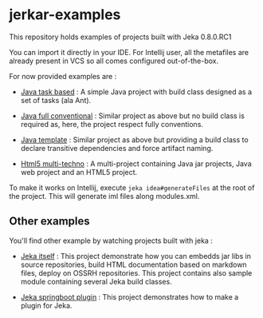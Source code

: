 # jerkar-examples

This repository holds examples of projects built with Jeka 0.8.0.RC1

You can import it directly in your IDE. For Intellij user, all the metafiles are already present in VCS so all comes 
configured out-of-the-box.

For now provided examples are :

* [Java task based](./java-task-based) : A simple Java project with build class designed as a set of tasks (ala Ant).

* [Java full conventional](./org.jeka.examples-java-full-conventional) : Similar project as above but no build class is required as, here, the project respect fully conventions. 

* [Java template](./java-template) : Similar project as above but providing a build class to declare transitive dependencies and force artifact naming.  

* [Html5 multi-techno](./html5-multi-techno) : A multi-project containing Java jar projects, Java web project and an HTML5 project.

To make it works on Intellij, execute `jeka idea#generateFiles` at the root of the project. This will generate iml files along modules.xml.

## Other examples

You'll find other example by watching projects built with jeka :

* [Jeka itself](https://github.com/jeka/jeka) : This project demonstrate how you can embedds jar libs in source repositories, build HTML documentation based on markdown files, deploy on OSSRH repositories. This project contains also sample module containing several Jeka build classes.

* [Jeka springboot plugin](https://github.com/jeka/spring-boot-plugin) : This project demonstrates how to make a plugin for Jeka. 
 
